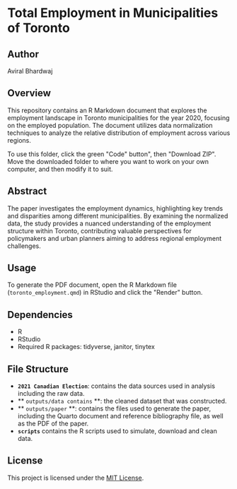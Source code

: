 # Total Employment in Municipalities of Toronto

## Author
Aviral Bhardwaj

## Overview
This repository contains an R Markdown document that explores the employment landscape in Toronto municipalities for the year 2020, focusing on the employed population. The document utilizes data normalization techniques to analyze the relative distribution of employment across various regions.

To use this folder, click the green "Code" button", then "Download ZIP". Move the downloaded folder to where you want to work on your own computer, and then modify it to suit.

## Abstract
The paper investigates the employment dynamics, highlighting key trends and disparities among different municipalities. By examining the normalized data, the study provides a nuanced understanding of the employment structure within Toronto, contributing valuable perspectives for policymakers and urban planners aiming to address regional employment challenges.

## Usage
To generate the PDF document, open the R Markdown file (`toronto_employment.qmd`) in RStudio and click the "Render" button.

## Dependencies
- R
- RStudio
- Required R packages: tidyverse, janitor, tinytex

## File Structure
- **`2021 Canadian Election`**: contains the data sources used in analysis including the raw data.
- ** `outputs/data contains` **: the cleaned dataset that was constructed.
- ** `outputs/paper` **: contains the files used to generate the paper, including the Quarto document and reference bibliography file, as well as the PDF of the paper.
- **`scripts`** contains the R scripts used to simulate, download and clean data.

## License
This project is licensed under the [MIT License](LICENSE).

